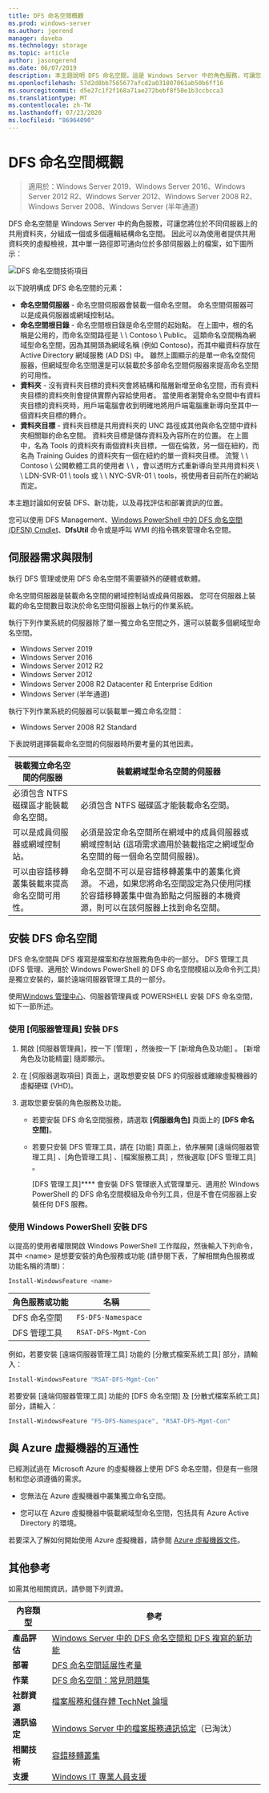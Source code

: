 ```yaml
---
title: DFS 命名空間概觀
ms.prod: windows-server
ms.author: jgerend
manager: daveba
ms.technology: storage
ms.topic: article
author: jasongerend
ms.date: 06/07/2019
description: 本主題說明 DFS 命名空間，這是 Windows Server 中的角色服務，可讓您將位於不同伺服器上的共用資料夾，分組成一個或多個邏輯結構命名空間。
ms.openlocfilehash: 57d2d8bb7565677afcd2a031807061ab50b6ff16
ms.sourcegitcommit: d5e27c1f2f168a71ae272bebf8f50e1b3ccbcca3
ms.translationtype: MT
ms.contentlocale: zh-TW
ms.lasthandoff: 07/23/2020
ms.locfileid: "86964090"
---
```

# <a name="dfs-namespaces-overview"></a>DFS 命名空間概觀

> 適用於：Windows Server 2019、Windows Server 2016、Windows Server 2012 R2、Windows Server 2012、Windows Server 2008 R2、Windows Server 2008、Windows Server (半年通道)

DFS 命名空間是 Windows Server 中的角色服務，可讓您將位於不同伺服器上的共用資料夾，分組成一個或多個邏輯結構命名空間。 因此可以為使用者提供共用資料夾的虛擬檢視，其中單一路徑即可通向位於多部伺服器上的檔案，如下圖所示：

![DFS 命名空間技術項目](media/dfs-overview.png)

以下說明構成 DFS 命名空間的元素：

- **命名空間伺服器** - 命名空間伺服器會裝載一個命名空間。 命名空間伺服器可以是成員伺服器或網域控制站。
- **命名空間根目錄** - 命名空間根目錄是命名空間的起始點。 在上圖中，根的名稱是公用的，而命名空間路徑是 \\ \\ Contoso \\ Public。 這類命名空間稱為網域型命名空間，因為其開頭為網域名稱 (例如 Contoso)，而其中繼資料存放在 Active Directory 網域服務 (AD DS) 中。 雖然上圖顯示的是單一命名空間伺服器，但網域型命名空間還是可以裝載於多部命名空間伺服器來提高命名空間的可用性。
- **資料夾** - 沒有資料夾目標的資料夾會將結構和階層新增至命名空間，而有資料夾目標的資料夾則會提供實際內容給使用者。 當使用者瀏覽命名空間中有資料夾目標的資料夾時，用戶端電腦會收到明確地將用戶端電腦重新導向至其中一個資料夾目標的轉介。
- **資料夾目標** - 資料夾目標是共用資料夾的 UNC 路徑或其他與命名空間中資料夾相關聯的命名空間。 資料夾目標是儲存資料及內容所在的位置。 在上圖中，名為 Tools 的資料夾有兩個資料夾目標，一個在倫敦，另一個在紐約，而名為 Training Guides 的資料夾有一個在紐約的單一資料夾目標。 流覽 \\ \\ Contoso \\ 公開軟體工具的使用者 \\ \\ ，會以透明方式重新導向至共用資料夾 \\ \\ LDN-SVR-01 \\ tools 或 \\ \\ NYC-SVR-01 \\ tools，視使用者目前所在的網站而定。

本主題討論如何安裝 DFS、新功能，以及尋找評估和部署資訊的位置。

您可以使用 DFS Management、[Windows PowerShell 中的 DFS 命名空間 (DFSN) Cmdlet](/powershell/module/dfsn/?view=win10-ps)、**DfsUtil** 命令或是呼叫 WMI 的指令碼來管理命名空間。

## <a name="server-requirements-and-limits"></a>伺服器需求與限制

執行 DFS 管理或使用 DFS 命名空間不需要額外的硬體或軟體。

命名空間伺服器是裝載命名空間的網域控制站或成員伺服器。 您可在伺服器上裝載的命名空間數目取決於命名空間伺服器上執行的作業系統。

執行下列作業系統的伺服器除了單一獨立命名空間之外，還可以裝載多個網域型命名空間。

- Windows Server 2019
- Windows Server 2016
- Windows Server 2012 R2
- Windows Server 2012
- Windows Server 2008 R2 Datacenter 和 Enterprise Edition
- Windows Server (半年通道)

執行下列作業系統的伺服器可以裝載單一獨立命名空間：

- Windows Server 2008 R2 Standard

下表說明選擇裝載命名空間的伺服器時所要考量的其他因素。

| 裝載獨立命名空間的伺服器 | 裝載網域型命名空間的伺服器 |
| ---                                   |        ---                                |
| 必須包含 NTFS 磁碟區才能裝載命名空間。|必須包含 NTFS 磁碟區才能裝載命名空間。 |
| 可以是成員伺服器或網域控制站。|必須是設定命名空間所在網域中的成員伺服器或網域控制站 (這項需求適用於裝載指定之網域型命名空間的每一個命名空間伺服器)。 |
| 可以由容錯移轉叢集裝載來提高命名空間可用性。|命名空間不可以是容錯移轉叢集中的叢集化資源。 不過，如果您將命名空間設定為只使用同樣於容錯移轉叢集中做為節點之伺服器的本機資源，則可以在該伺服器上找到命名空間。 |

## <a name="installing-dfs-namespaces"></a>安裝 DFS 命名空間

DFS 命名空間與 DFS 複寫是檔案和存放服務角色中的一部分。 DFS 管理工具 (DFS 管理、適用於 Windows PowerShell 的 DFS 命名空間模組以及命令列工具) 是獨立安裝的，屬於遠端伺服器管理工具的一部分。

使用[Windows 管理中心](../../manage/windows-admin-center/overview.md)、伺服器管理員或 POWERSHELL 安裝 DFS 命名空間，如下一節所述。

### <a name="to-install-dfs-by-using-server-manager"></a>使用 [伺服器管理員] 安裝 DFS

1. 開啟 [伺服器管理員]，按一下 [管理] ，然後按一下 [新增角色及功能] 。 [新增角色及功能精靈] 隨即顯示。

2. 在 [伺服器選取項目]  頁面上，選取想要安裝 DFS 的伺服器或離線虛擬機器的虛擬硬碟 (VHD)。

3. 選取您要安裝的角色服務及功能。

    - 若要安裝 DFS 命名空間服務，請選取 **\[伺服器角色\]** 頁面上的 **\[DFS 命名空間\]**。

    - 若要只安裝 DFS 管理工具，請在 [功能]  頁面上，依序展開 [遠端伺服器管理工具] 、[角色管理工具] 、[檔案服務工具] ，然後選取 [DFS 管理工具] 。

         [DFS 管理工具]**** 會安裝 DFS 管理嵌入式管理單元、適用於 Windows PowerShell 的 DFS 命名空間模組及命令列工具，但是不會在伺服器上安裝任何 DFS 服務。

### <a name="to-install-dfs-by-using-windows-powershell"></a>使用 Windows PowerShell 安裝 DFS

以提高的使用者權限開啟 Windows PowerShell 工作階段，然後輸入下列命令，其中 <name\> 是想要安裝的角色服務或功能 (請參閱下表，了解相關角色服務或功能名稱的清單)：

```PowerShell
Install-WindowsFeature <name>
```

| 角色服務或功能 | 名稱 |
| ----------------------- | ---- |
| DFS 命名空間          | `FS-DFS-Namespace` |
| DFS 管理工具    | `RSAT-DFS-Mgmt-Con` |

例如，若要安裝 [遠端伺服器管理工具] 功能的 [分散式檔案系統工具] 部分，請輸入：

```PowerShell
Install-WindowsFeature "RSAT-DFS-Mgmt-Con"
```

若要安裝 [遠端伺服器管理工具] 功能的 [DFS 命名空間] 及 [分散式檔案系統工具] 部分，請輸入：

```PowerShell
Install-WindowsFeature "FS-DFS-Namespace", "RSAT-DFS-Mgmt-Con"
```

## <a name="interoperability-with-azure-virtual-machines"></a>與 Azure 虛擬機器的互通性

已經測試過在 Microsoft Azure 的虛擬機器上使用 DFS 命名空間，但是有一些限制和您必須遵循的需求。

- 您無法在 Azure 虛擬機器中叢集獨立命名空間。

- 您可以在 Azure 虛擬機器中裝載網域型命名空間，包括具有 Azure Active Directory 的環境。

若要深入了解如何開始使用 Azure 虛擬機器，請參閱 [Azure 虛擬機器文件](/azure/virtual-machines/)。

## <a name="additional-references"></a>其他參考

如需其他相關資訊，請參閱下列資源。

| 內容類型        | 參考 |
| ------------------  | ----------------|
| **產品評估** | [Windows Server 中的 DFS 命名空間和 DFS 複寫的新功能](/previous-versions/windows/it-pro/windows-server-2012-R2-and-2012/dn281957(v=ws.11)) |
| **部署**    | [DFS 命名空間延展性考量](https://techcommunity.microsoft.com/t5/storage-at-microsoft/bg-p/FileCAB) |
| **作業**    | [DFS 命名空間：常見問題集](/previous-versions/windows/it-pro/windows-server-2008-R2-and-2008/ee404780(v=ws.10)) |
| **社群資源** | [檔案服務和儲存體 TechNet 論壇](https://social.technet.microsoft.com/forums/winserverfiles/threads/) |
| **通訊協定**        | [Windows Server 中的檔案服務通訊協定](/openspecs/windows_protocols/MS-WINPROTLP/df36f95e-6a6b-48d6-a3ae-35a17674f546)（已淘汰） |
| **相關技術** | [容錯移轉叢集](../../failover-clustering/failover-clustering-overview.md)|
| **支援** | [Windows IT 專業人員支援](https://www.microsoft.com/itpro/windows/support)|
